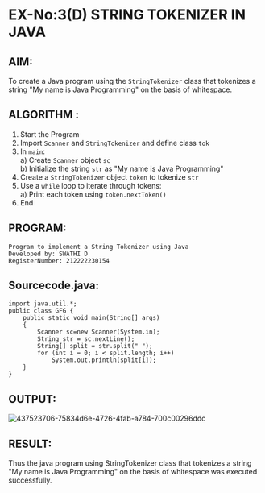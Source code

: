 # EX-No:3(D) STRING TOKENIZER IN JAVA

## AIM:
To create a Java program using the `StringTokenizer` class that tokenizes a string "My name is Java Programming" on the basis of whitespace.

## ALGORITHM :

1. Start the Program  
2. Import `Scanner` and `StringTokenizer` and define class `tok`  
3. In `main`:  
   a) Create `Scanner` object `sc`  
   b) Initialize the string `str` as "My name is Java Programming"  
4. Create a `StringTokenizer` object `token` to tokenize `str`  
5. Use a `while` loop to iterate through tokens:  
   a) Print each token using `token.nextToken()`  
6. End  

## PROGRAM:

```
Program to implement a String Tokenizer using Java
Developed by: SWATHI D
RegisterNumber: 212222230154
```

## Sourcecode.java:

```
import java.util.*;
public class GFG {
	public static void main(String[] args)
	{
	    Scanner sc=new Scanner(System.in);
		String str = sc.nextLine();
		String[] split = str.split(" ");
		for (int i = 0; i < split.length; i++)
			System.out.println(split[i]);
	}
}
```

## OUTPUT:

![437523706-75834d6e-4726-4fab-a784-700c00296ddc](https://github.com/user-attachments/assets/5020bdcd-3f3e-43ba-8e20-4bed993901f9)

## RESULT:
Thus the java program using StringTokenizer class that tokenizes a string "My name is Java Programming" on the basis of whitespace was executed successfully.

